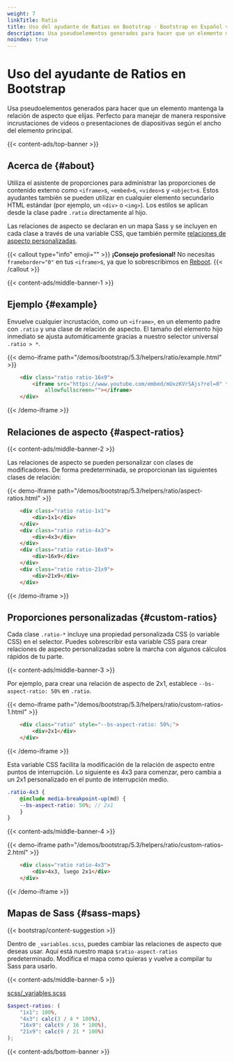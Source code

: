 ```yaml
---
weight: 7
linkTitle: Ratio
title: Uso del ayudante de Ratios en Bootstrap · Bootstrap en Español v5.3
description: Usa pseudoelementos generados para hacer que un elemento mantenga la relación de aspecto que elijas. Perfecto para manejar de manera responsive incrustaciones de videos o presentaciones de diapositivas según el ancho del elemento principal.
noindex: true
---
```


# Uso del ayudante de Ratios en Bootstrap

Usa pseudoelementos generados para hacer que un elemento mantenga la relación de aspecto que elijas. Perfecto para manejar de manera responsive incrustaciones de videos o presentaciones de diapositivas según el ancho del elemento principal.

{{< content-ads/top-banner >}}

Acerca de {#about}
-------------------

Utiliza el asistente de proporciones para administrar las proporciones de contenido externo como `<iframe>`s, `<embed>`s, `<video>`s y `<object>`s. Estos ayudantes también se pueden utilizar en cualquier elemento secundario HTML estándar (por ejemplo, un `<div>` o `<img>`). Los estilos se aplican desde la clase padre `.ratio` directamente al hijo.

Las relaciones de aspecto se declaran en un mapa Sass y se incluyen en cada clase a través de una variable CSS, que también permite [relaciones de aspecto personalizadas](#custom-ratios).

{{< callout type="info" emoji="" >}}
**¡Consejo profesional!** No necesitas `frameborder="0"` en tus `<iframe>`s, ya que lo sobrescribimos en [Reboot](/bootstrap/5.3/content/reboot).
{{< /callout >}}

{{< content-ads/middle-banner-1 >}}

Ejemplo {#example}
-------------------

Envuelve cualquier incrustación, como un `<iframe>`, en un elemento padre con `.ratio` y una clase de relación de aspecto. El tamaño del elemento hijo inmediato se ajusta automáticamente gracias a nuestro selector universal `.ratio > *`.

{{< demo-iframe path="/demos/bootstrap/5.3/helpers/ratio/example.html" >}}
```html {filename="HTML"}
    <div class="ratio ratio-16x9">
        <iframe src="https://www.youtube.com/embed/mUxzKVrSAjs?rel=0" title="Video de YouTube"
            allowfullscreen=""></iframe>
    </div>
```
{{< /demo-iframe >}}

Relaciones de aspecto {#aspect-ratios}
---------------------------------------

{{< content-ads/middle-banner-2 >}}

Las relaciones de aspecto se pueden personalizar con clases de modificadores. De forma predeterminada, se proporcionan las siguientes clases de relación:

{{< demo-iframe path="/demos/bootstrap/5.3/helpers/ratio/aspect-ratios.html" >}}
```html {filename="HTML"}
    <div class="ratio ratio-1x1">
        <div>1x1</div>
    </div>
    <div class="ratio ratio-4x3">
        <div>4x3</div>
    </div>
    <div class="ratio ratio-16x9">
        <div>16x9</div>
    </div>
    <div class="ratio ratio-21x9">
        <div>21x9</div>
    </div>
```
{{< /demo-iframe >}}

Proporciones personalizadas {#custom-ratios}
---------------------------------------------

Cada clase `.ratio-*` incluye una propiedad personalizada CSS (o variable CSS) en el selector. Puedes sobrescribir esta variable CSS para crear relaciones de aspecto personalizadas sobre la marcha con algunos cálculos rápidos de tu parte.

{{< content-ads/middle-banner-3 >}}

Por ejemplo, para crear una relación de aspecto de 2x1, establece `--bs-aspect-ratio: 50%` en `.ratio`.

{{< demo-iframe path="/demos/bootstrap/5.3/helpers/ratio/custom-ratios-1.html" >}}
```html {filename="HTML"}
    <div class="ratio" style="--bs-aspect-ratio: 50%;">
        <div>2x1</div>
    </div>
```
{{< /demo-iframe >}}

Esta variable CSS facilita la modificación de la relación de aspecto entre puntos de interrupción. Lo siguiente es 4x3 para comenzar, pero cambia a un 2x1 personalizado en el punto de interrupción medio.

```scss {filename="SCSS"}
.ratio-4x3 {
    @include media-breakpoint-up(md) {
    --bs-aspect-ratio: 50%; // 2x1
    }
}
```

{{< content-ads/middle-banner-4 >}}

{{< demo-iframe path="/demos/bootstrap/5.3/helpers/ratio/custom-ratios-2.html" >}}
```html {filename="HTML"}
    <div class="ratio ratio-4x3">
        <div>4x3, luego 2x1</div>
    </div>
```
{{< /demo-iframe >}}

Mapas de Sass {#sass-maps}
---------------------------

{{< bootstrap/content-suggestion >}}

Dentro de `_variables.scss`, puedes cambiar las relaciones de aspecto que deseas usar. Aquí está nuestro mapa `$ratio-aspect-ratios` predeterminado. Modifica el mapa como quieras y vuelve a compilar tu Sass para usarlo.

{{< content-ads/middle-banner-5 >}}

[scss/_variables.scss](https://github.com/twbs/bootstrap/blob/v5.3.2/scss/_variables.scss)

```scss {filename="scss/_variables.scss"}
$aspect-ratios: (
    "1x1": 100%,
    "4x3": calc(3 / 4 * 100%),
    "16x9": calc(9 / 16 * 100%),
    "21x9": calc(9 / 21 * 100%)
);
```

{{< content-ads/bottom-banner >}}
